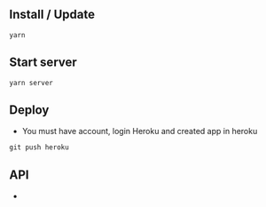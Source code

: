 ## Install / Update

```
yarn
```

## Start server

```
yarn server
```

## Deploy

- You must have account, login Heroku and created app in heroku

```
git push heroku
```

## API

-
